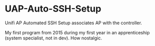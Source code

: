 
# UAP-Auto-SSH-Setup

Unifi AP Automated SSH Setup associates AP with the controller.

My first program from 2015 during my first year in an apprenticeship (system specialist, not in dev).
How nostalgic.
